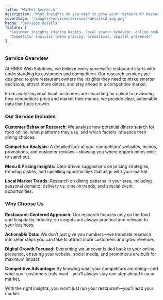 ```yaml
---
title: 'Market Research'
description: 'What insights do you need to grow your restaurant? Research can focus on:'
coverImage: '/images/services/services-details2-img.png'
badge: 'Services details'
feature: [
  'Customer insights (dining habits, local search behavior, online ordering trends)',
  'Competitor analysis (menu pricing, promotions, digital presence)'
]
---
```


### Service Overview

At HNBK Web Solutions, we believe every successful restaurant starts with understanding its customers and competition. Our research services are designed to give restaurant owners the insights they need to make smarter decisions, attract more diners, and stay ahead in a competitive market.  

From analyzing what local customers are searching for online to reviewing how competitors price and market their menus, we provide clear, actionable data that fuels growth.  

### Our Service Includes

**Customer Behavior Research:** We analyze how potential diners search for food online, what platforms they use, and which factors influence their dining choices.  

**Competitor Analysis:** A detailed look at your competitors’ websites, menus, promotions, and customer reviews—showing you where opportunities exist to stand out.  

**Menu & Pricing Insights:** Data-driven suggestions on pricing strategies, trending dishes, and upselling opportunities that align with your market.  

**Local Market Trends:** Research on dining patterns in your area, including seasonal demand, delivery vs. dine-in trends, and special event opportunities.  

### Why Choose Us

**Restaurant-Centered Approach:** Our research focuses only on the food and hospitality industry, so insights are always practical and relevant to your business.  

**Actionable Data:** We don’t just give you numbers—we translate research into clear steps you can take to attract more customers and grow revenue.  

**Digital Growth Focused:** Everything we uncover is tied back to your online presence, ensuring your website, social media, and promotions are built for maximum impact.  

**Competitive Advantage:** By knowing what your competitors are doing—and what your customers truly want—you’ll always stay one step ahead in your market.  

With the right insights, you won’t just run your restaurant—you’ll lead your market.  
